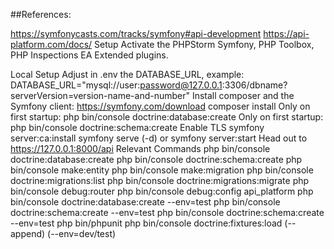 ##References:

https://symfonycasts.com/tracks/symfony#api-development
https://api-platform.com/docs/
Setup
Activate the PHPStorm Symfony, PHP Toolbox, PHP Inspections EA Extended plugins.

Local Setup
Adjust in .env the DATABASE_URL, example: DATABASE_URL="mysql://user:password@127.0.0.1:3306/dbname?serverVersion=version-name-and-number"
Install composer and the Symfony client: https://symfony.com/download
composer install
Only on first startup: php bin/console doctrine:database:create
Only on first startup: php bin/console doctrine:schema:create
Enable TLS symfony server:ca:install
symfony serve (-d) or symfony server:start
Head out to https://127.0.0.1:8000/api
Relevant Commands
php bin/console doctrine:database:create
php bin/console doctrine:schema:create
php bin/console make:entity
php bin/console make:migration
php bin/console doctrine:migrations:list
php bin/console doctrine:migrations:migrate
php bin/console debug:router
php bin/console debug:config api_platform
php bin/console doctrine:database:create --env=test
php bin/console doctrine:schema:create --env=test
php bin/console doctrine:schema:create --env=test
php bin/phpunit
php bin/console doctrine:fixtures:load (--append) (--env=dev/test)